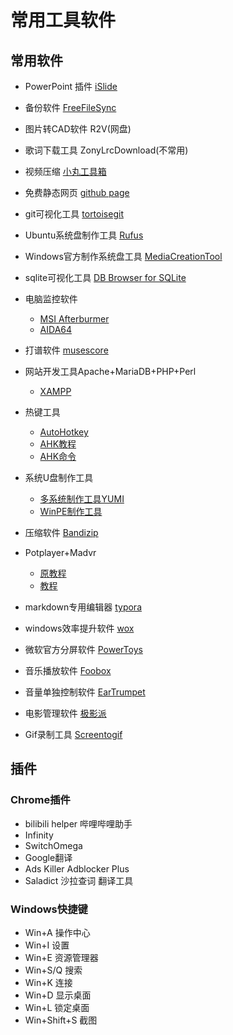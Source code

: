 # 常用工具软件

## 常用软件

- PowerPoint 插件 [iSlide](https://www.islide.cc/)

- 备份软件 [FreeFileSync](https://freefilesync.org/)

- 图片转CAD软件 R2V(网盘)

- 歌词下载工具 ZonyLrcDownload(不常用)

- 视频压缩 [小丸工具箱](https://maruko.appinn.me/)

- 免费静态网页 [github page](https://pages.github.com/)

- git可视化工具 [tortoisegit](https://tortoisegit.org/)

- Ubuntu系统盘制作工具 [Rufus](https://rufus.en.softonic.com/)

- Windows官方制作系统盘工具 [MediaCreationTool](https://www.microsoft.com/zh-cn/software-download/windows10?OCID=WIP_r_Win10_Body_AddPC)

- sqlite可视化工具 [DB Browser for SQLite](https://sqlitebrowser.org/)

- 电脑监控软件
  - [MSI Afterburmer](https://cn.msi.com/page/afterburner)
  - [AIDA64](https://www.aida64.com/products)

- 打谱软件 [musescore](https://musescore.org/zh-hans)

- 网站开发工具Apache+MariaDB+PHP+Perl
  - [XAMPP](https://www.apachefriends.org/index.html)

- 热键工具
  - [AutoHotkey](https://www.autohotkey.com/)
  - [AHK教程](https://ahkcn.github.io/docs/AutoHotkey.htm)
  - [AHK命令](https://www.cnblogs.com/imsoft/p/ahk.html)

- 系统U盘制作工具
  - [多系统制作工具YUMI](https://www.pendrivelinux.com/yumi-multiboot-usb-creator/)
  - [WinPE制作工具](https://www.aomeitech.com/pe-builder.html?from=en_nav_utilities)

- 压缩软件 [Bandizip](https://cn.bandisoft.com/bandizip/)

- Potplayer+Madvr
  - [原教程](http://www.hangge.com/blog/cache/detail_1461.html)
  - [教程](https://www.cnblogs.com/sky-heaven/p/8904317.html)

- markdown专用编辑器 [typora](https://typora.io/)

- windows效率提升软件 [wox](https://github.com/Wox-launcher/Wox/releases)

- 微软官方分屏软件 [PowerToys](https://github.com/microsoft/PowerToys)

- 音乐播放软件 [Foobox](http://www.foobar2000.com.cn/interface/showimg.php?lang=cn&id=73)

- 音量单独控制软件 [EarTrumpet](https://www.microsoft.com/en-us/p/eartrumpet/9nblggh516xp#activetab=pivot:overviewtab)

- 电影管理软件 [极影派](http://www.jeenpi.com/)

- Gif录制工具 [Screentogif](https://www.screentogif.com/)

## 插件

### Chrome插件

- bilibili helper 哔哩哔哩助手
- Infinity
- SwitchOmega
- Google翻译
- Ads Killer Adblocker Plus
- Saladict 沙拉查词 翻译工具

### Windows快捷键

- Win+A 操作中心
- Win+I 设置
- Win+E 资源管理器
- Win+S/Q 搜索
- Win+K 连接
- Win+D 显示桌面
- Win+L 锁定桌面
- Win+Shift+S 截图
